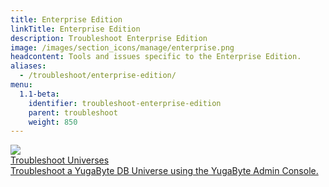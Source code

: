 ```yaml
---
title: Enterprise Edition
linkTitle: Enterprise Edition
description: Troubleshoot Enterprise Edition
image: /images/section_icons/manage/enterprise.png
headcontent: Tools and issues specific to the Enterprise Edition.
aliases:
  - /troubleshoot/enterprise-edition/
menu:
  1.1-beta:
    identifier: troubleshoot-enterprise-edition
    parent: troubleshoot
    weight: 850
---
```

<div class="row">
  <div class="col-12 col-md-6 col-lg-12 col-xl-6">
    <a class="section-link icon-offset" href="universes">
      <div class="head">
        <img class="icon" src="/images/section_icons/troubleshoot/troubleshoot.png" aria-hidden="true" />
        <div class="title">Troubleshoot Universes</div>
      </div>
      <div class="body">
        Troubleshoot a YugaByte DB Universe using the YugaByte Admin Console.
      </div>
    </a>
  </div>
</div>
